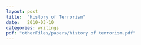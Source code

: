 ```yaml
---
layout: post
title:  "History of Terrorism"
date:   2010-03-10
categories: writings
pdf: "otherFiles/papers/history of terrorism.pdf"
---
```

